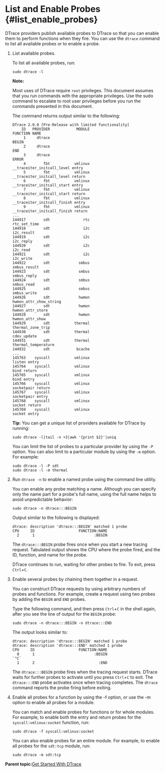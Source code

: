 
# List and Enable Probes {#list_enable_probes}

DTrace providers publish available probes to DTrace so that you can enable them to perform functions when they fire. You can use the `dtrace` command to list all available probes or to enable a probe.

1.  List available probes.

    To list all available probes, run:

    ```
    sudo dtrace -l
    ```

    **Note:**

    Most uses of DTrace require `root` privileges. This document assumes that you run commands with the appropriate privileges. Use the sudo command to escalate to root user privileges before you run the commands presented in this document.

    The command returns output similar to the following:

    ```
    DTrace 2.0.0 [Pre-Release with limited functionality]
        ID   PROVIDER            MODULE                          FUNCTION NAME
         1     dtrace                                                     BEGIN
         2     dtrace                                                     END
         3     dtrace                                                     ERROR
         4        fbt           vmlinux        __traceiter_initcall_level entry
         5        fbt           vmlinux        __traceiter_initcall_level return
         6        fbt           vmlinux        __traceiter_initcall_start entry
         7        fbt           vmlinux        __traceiter_initcall_start return
         8        fbt           vmlinux       __traceiter_initcall_finish entry
         9        fbt           vmlinux       __traceiter_initcall_finish return
    ...
    144917        sdt               rtc                                   rtc_set_time
    144918        sdt               i2c                                   i2c_result
    144919        sdt               i2c                                   i2c_reply
    144920        sdt               i2c                                   i2c_read
    144921        sdt               i2c                                   i2c_write
    144922        sdt             smbus                                   smbus_result
    144923        sdt             smbus                                   smbus_reply
    144924        sdt             smbus                                   smbus_read
    144925        sdt             smbus                                   smbus_write
    144926        sdt             hwmon                                   hwmon_attr_show_string
    144927        sdt             hwmon                                   hwmon_attr_store
    144928        sdt             hwmon                                   hwmon_attr_show
    144929        sdt           thermal                                   thermal_zone_trip
    144930        sdt           thermal                                   cdev_update
    144931        sdt           thermal                                   thermal_temperature
    144932        sdt            bcache    
    ...
    145763    syscall           vmlinux                            listen entry
    145764    syscall           vmlinux                              bind return
    145765    syscall           vmlinux                              bind entry
    145766    syscall           vmlinux                        socketpair return
    145767    syscall           vmlinux                        socketpair entry
    145768    syscall           vmlinux                            socket return
    145769    syscall           vmlinux                            socket entry
    ```

    **Tip:** You can get a unique list of providers available for DTrace by running:

    ```
    sudo dtrace -l|tail -n +3|awk '{print $2}'|uniq
    ```

    You can limit the list of probes to a particular provider by using the `-P` option. You can also limit to a particular module by using the `-m` option. For example:

    ```
    sudo dtrace -l -P sdt
    sudo dtrace -l -m thermal
    ```

2.  Run `dtrace -n` to enable a named probe using the command line utility.

    You can enable any probe matching a name. Although you can specify only the name part for a probe's full name, using the full name helps to avoid unpredictable behavior:

    ```
    sudo dtrace -n dtrace:::BEGIN
    ```

    Output similar to the following is displayed:

    ```
    dtrace: description 'dtrace:::BEGIN' matched 1 probe
    CPU     ID                    FUNCTION:NAME
      2      1                           :BEGIN
    ```

    The `dtrace:::BEGIN` probe fires once when you start a new tracing request. Tabulated output shows the CPU where the probe fired, and the ID, function, and name for the probe.

    DTrace continues to run, waiting for other probes to fire. To exit, press `Ctrl`+`C`.

3.  Enable several probes by chaining them together in a request.

    You can construct DTrace requests by using arbitrary numbers of probes and functions. For example, create a request using two probes by adding the `BEGIN` and `END` probes.

    Type the following command, and then press `Ctrl`+`C` in the shell again, after you see the line of output for the `BEGIN` probe:

    ```
    sudo dtrace -n dtrace:::BEGIN -n dtrace:::END 
    ```

    The output looks similar to:

    ```
    dtrace: description 'dtrace:::BEGIN' matched 1 probe
    dtrace: description 'dtrace:::END' matched 1 probe
    CPU     ID                    FUNCTION:NAME
      0      1                           :BEGIN 
    `^C`
      1      2                             :END
    ```

    The `dtrace:::BEGIN` probe fires when the tracing request starts. DTrace waits for further probes to activate until you press `Ctrl`+`C` to exit. The `dtrace:::END` probe activates once when tracing completes. The `dtrace` command reports the probe firing before exiting.

4.  Enable all probes for a function by using the -f option, or use the -m option to enable all probes for a module.

    You can match and enable probes for functions or for whole modules. For example, to enable both the entry and return probes for the `syscall:vmlinux:socket` function, run:

    ```
    sudo dtrace -f syscall:vmlinux:socket
    ```

    You can also enable probes for an entire module. For example, to enable all probes for the `sdt:tcp` module, run:

    ```
    sudo dtrace -m sdt:tcp
    ```


**Parent topic:**[Get Started With DTrace](../how-to/dtrace-guide.md)

